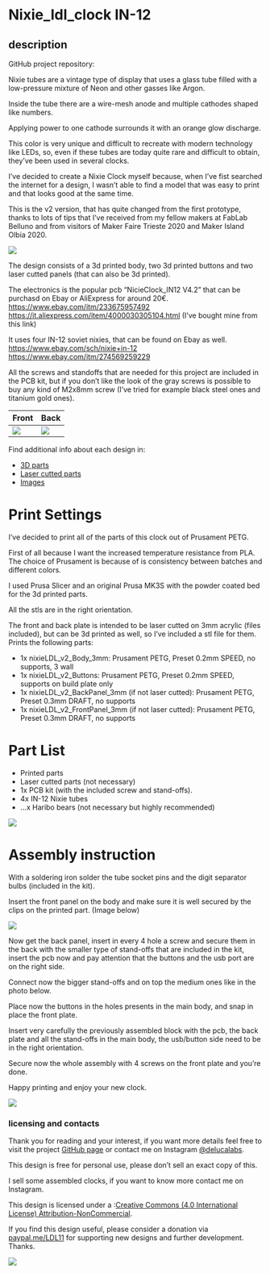 # Nixie_ldl_clock IN-12

## description

GitHub project repository:

Nixie tubes are a vintage type of display that uses a glass tube filled with a low-pressure mixture of Neon and other gasses like Argon.

Inside the tube there are a wire-mesh anode and multiple cathodes shaped like numbers.

Applying power to one cathode surrounds it with an orange glow discharge.

This color is very unique and difficult to recreate with modern technology like LEDs, so, even if these tubes are today quite rare and difficult to obtain, they’ve been used in several clocks.

I’ve decided to create a Nixie Clock myself because, when I’ve fist searched the internet for a design, I wasn’t able to find a model that was easy to print and that looks good at the same time.

This is the v2 version, that has quite changed from the first prototype, thanks to lots of tips that I’ve received from my fellow makers at FabLab Belluno and from visitors of Maker Faire Trieste 2020 and Maker Island Olbia 2020.

![](images/render.jpg)

The design consists of a 3d printed body, two 3d printed buttons and two laser cutted panels (that can also be 3d printed). 

The electronics is the popular pcb “NicieClock_IN12 V4.2” that can be purchasd on Ebay or AliExpress for around 20€. 
https://www.ebay.com/itm/233675957492
https://it.aliexpress.com/item/4000030305104.html (I’ve bought mine from this link)

It uses four IN-12 soviet nixies, that can be found on Ebay as well.
https://www.ebay.com/sch/nixie+in-12
https://www.ebay.com/itm/274569259229

All the screws and standoffs that are needed for this project are included in the PCB kit, but if you don’t like the look of the gray screws is possible to buy any kind of M2x8mm screw (I’ve tried for example black steel ones and titanium gold ones).


| Front | Back |
|--------|--------|
|![](images/img1.jpg) | ![](images/img2.jpg)|



Find additional info about each design in:
* <a href="https://github.com/lorenzo-dl/NIXIE_LDL_CLOCK/tree/main/3d">3D parts</a>
* <a href="https://github.com/lorenzo-dl/NIXIE_LDL_CLOCK/tree/main/laser">Laser cutted parts</a>
* <a href="https://github.com/lorenzo-dl/NIXIE_LDL_CLOCK/tree/main/images">Images</a>

# Print Settings

I’ve decided to print all of the parts of this clock out of Prusament PETG.

First of all because I want the increased temperature resistance from PLA.
The choice of Prusament is because of is consistency between batches and different colors. 

I used Prusa Slicer and an original Prusa MK3S with the powder coated bed for the 3d printed parts.

All the stls are in the right orientation.

The front and back plate is intended to be laser cutted on 3mm acrylic (files included), but can be 3d printed as well, so I’ve included a stl file for them.
Prints the following parts:

- 1x nixieLDL_v2_Body_3mm: Prusament PETG, Preset 0.2mm SPEED, no supports, 3 wall
- 1x nixieLDL_v2_Buttons: Prusament PETG, Preset 0.2mm SPEED, supports on build plate only
- 1x nixieLDL_v2_BackPanel_3mm (if not laser cutted): Prusament PETG, Preset 0.3mm DRAFT, no supports
- 1x nixieLDL_v2_FrontPanel_3mm (if not laser cutted): Prusament PETG, Preset 0.3mm DRAFT, no supports


# Part List
- Printed parts
- Laser cutted parts (not necessary)
- 1x PCB kit (with the included screw and stand-offs).
- 4x IN-12 Nixie tubes
- …x Haribo bears (not necessary but highly recommended)

![](images/img7.jpg)


# Assembly instruction 

With a soldering iron solder the tube socket pins and the digit separator bulbs (included in the kit).

Insert the front panel on the body and make sure it is well secured by the clips on the printed part. (Image below)

![](images/panels_clips.PNG)

Now get the back panel, insert in every 4 hole a screw and secure them in the back with the smaller type of stand-offs that are included in the kit, insert the pcb now and pay attention that the buttons and the usb port are on the right side.

Connect now the bigger stand-offs and on top the medium ones like in the photo below.

Place now the buttons in the holes presents in the main body, and snap in place the front plate.

Insert very carefully the previously assembled block with the pcb, the back plate and all the stand-offs in the main body, the usb/button side need to be in the right orientation.

Secure now the whole assembly with 4 screws on the front plate and you’re done.

Happy printing and enjoy your new clock.

![](images/render_lines.png)




### licensing and contacts
Thank you for reading and your interest, if you want more details feel free to visit the project <a href="https://github.com/lorenzo-dl/Pixie_6digit_clock">GitHub page</a> or contact me on Instagram <a href="https://www.instagram.com/delucalabs/">@delucalabs</a>.

This design is free for personal use, please don’t sell an exact copy of this.

I sell some assembled clocks, if you want to know more contact me on Instagram.

This design is licensed under a :<a href="https://creativecommons.org/licenses/by-nc/4.0/">Creative Commons (4.0 International License) Attribution-NonCommercial</a>.

If you find this design useful, please consider a donation via <a href="https://paypal.me/LDL11">paypal.me/LDL11</a> for supporting new designs and further development. Thanks.

![](images/img4.jpg)
